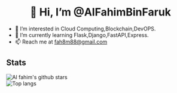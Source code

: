<h1 align="center">👋 Hi, I’m @AlFahimBinFaruk</h1>

- 👀 I’m interested in Cloud Computing,Blockchain,DevOPS.
- 🌱 I’m currently learning Flask,Django,FastAPI,Express.
- 📫 Reach me at fah8m88@gmail.com

<!---
AlFahimBinFaruk/AlFahimBinFaruk is a ✨ special ✨ repository because its `README.md` (this file) appears on your GitHub profile.
You can click the Preview link to take a look at your changes.
--->

## Stats
![Al fahim's github stars](https://github-readme-stats.vercel.app/api?username=alfahimbinfaruk&show_icons=true&count_private=true&theme=great-gatsby)
</br>
![Top langs](https://github-readme-stats.vercel.app/api/top-langs/?username=alfahimbinfaruk&theme=great-gatsby&layout=compact)
